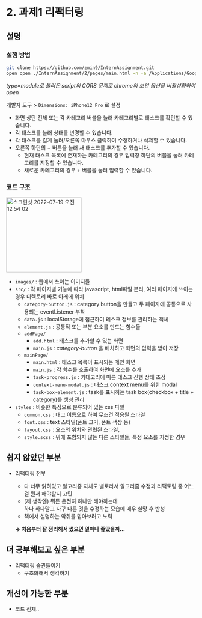 # 2. 과제1 리팩터링

## 설명
### 실행 방법
```bash
git clone https://github.com/zmin9/InternAssignment.git
open open ./InternAssignment/2/pages/main.html -n -a /Applications/Google\ Chrome.app/Contents/MacOS/Google\ Chrome --args --user-data-dir="/tmp/chrome_dev_test" --disable-web-security
```
_type=module로 불러온 script의 CORS 문제로 chrome의 보안 옵션을 비활성화하여 open_ 

개발자 도구 > `Dimensions: iPhone12 Pro` 로 설정

* 화면 상단 전체 또는 각 카테고리 버블을 눌러 카테고리별로 태스크를 확인할 수 있습니다.
* 각 태스크를 눌러 상태를 변경할 수 있습니다.
* 각 태스크를 길게 눌러/오른쪽 마우스 클릭하여 수정하거나 삭제할 수 있습니다.
* 오른쪽 하단의 + 버튼을 눌러 새 태스크를 추가할 수 있습니다.
  * 현재 태스크 목록에 존재하는 카테고리의 경우 입력창 하단의 버블을 눌러 카테고리를 지정할 수 있습니다.
  * 새로운 카테고리의 경우 + 버블을 눌러 입력할 수 있습니다.

### 코드 구조
<img width="200" alt="스크린샷 2022-07-19 오전 12 54 02" src="https://user-images.githubusercontent.com/60884877/179554986-644c6b63-2cf8-4fe0-8665-73442d9764ad.png">

* `images/` : 웹에서 쓰이는 이미지들
* `src/` : 각 페이지별 기능에 따라 javascript, html파일 분리, 여러 페이지에 쓰이는 경우 디렉토리 바로 아래에 위치
  * `category-button.js` : category button을 만들고 두 페이지에 공통으로 사용되는 eventListener 부착
  * `data.js` : localStorage에 접근하여 테스크 정보를 관리하는 객체
  * `element.js` : 공통적 또는 부분 요소를 만드는 함수들
  * `addPage/` 
    * `add.html` : 태스크를 추가할 수 있는 화면
    * `main.js` : _category-button_ 을 배치하고 화면의 입력을 받아 저장 
  * `mainPage/`
    * `main.html` : 태스크 목록이 표시되는 메인 화면
    * `main.js` : 각 함수를 호출하여 화면에 요소를 추가
    * `task-progress.js` : 카테고리에 따른 테스크 진행 상태 조정
    * `context-menu-modal.js` : 태스크 context menu를 위한 modal
    * `task-box-element.js` : task를 표시하는 task box(checkbox + title + category)를 생성 관리
* `styles` : 비슷한 특징으로 분류되어 있는 css 파일
  * `common.css` : 태그 이름으로 하여 무조건 적용될 스타일
  * `font.css` : text 스타일(폰트 크기, 폰트 색상 등)
  * `layout.css` : 요소의 위치와 관련된 스타일,
  * `style.scss` : 위에 포함되지 않는 다른 스타일들, 특정 요소를 지정한 경우

## 쉽지 않았던 부분
* 리팩터링 전부
  * 다 너무 얽혀있고 알고리즘 자체도 별로라서 알고리즘 수정과 리팩토링 중 어느걸 뭔저 해야할지 고민
  * (제 생각엔) 뭐든 온전히 하나만 해야하는데 <br>하나 하다말고 자꾸 다른 것을 수정하는 모습에 매우 실망 후 반성
  * 책에서 설명하는 악취를 맡아보려고 노력

  **→ 처음부터 잘 정리해서 썼으면 얼마나 좋았을까...** 

## 더 공부해보고 싶은 부분
* 리팩터링 습관들이기
  * 구조화해서 생각하기

## 개선이 가능한 부분
* 코드 전체..